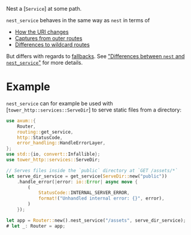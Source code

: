 Nest a [`Service`] at some path.

`nest_service` behaves in the same way as `nest` in terms of

- [How the URI changes](#how-the-uri-changes)
- [Captures from outer routes](#captures-from-outer-routes)
- [Differences to wildcard routes](#differences-to-wildcard-routes)

But differs with regards to [fallbacks]. See ["Differences between `nest` and
`nest_service`"](#differences-between-nest-and-nest_service) for more details.

# Example

`nest_service` can for example be used with [`tower_http::services::ServeDir`]
to serve static files from a directory:

```rust
use axum::{
    Router,
    routing::get_service,
    http::StatusCode,
    error_handling::HandleErrorLayer,
};
use std::{io, convert::Infallible};
use tower_http::services::ServeDir;

// Serves files inside the `public` directory at `GET /assets/*`
let serve_dir_service = get_service(ServeDir::new("public"))
    .handle_error(|error: io::Error| async move {
        (
            StatusCode::INTERNAL_SERVER_ERROR,
            format!("Unhandled internal error: {}", error),
        )
    });

let app = Router::new().nest_service("/assets", serve_dir_service);
# let _: Router = app;
```

[fallbacks]: Router::fallback
